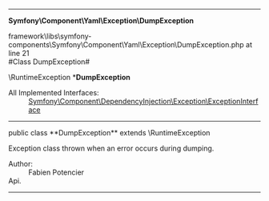 
- - -

**Symfony\Component\Yaml\Exception\DumpException**
<div class="location">framework\libs\symfony-components\Symfony\Component\Yaml\Exception\DumpException.php at line 21</div>
#Class DumpException#

\RuntimeException
***DumpException**


<dl>
<dt>All Implemented Interfaces:</dt>
<dd><a href="https://github.com/JeyDotC/Hirudo-docs/blob/master/symfony/component/dependencyinjection/exception/exceptioninterface.html">Symfony\Component\DependencyInjection\Exception\ExceptionInterface</a> </dd>
</dl>

- - -

<p class="signature">public  class **DumpException**
extends \RuntimeException

</p>

<div class="comment" id="overview_description"><p>Exception class thrown when an error occurs during dumping.</p></div>

<dl>
<dt>Author:</dt>
<dd>Fabien Potencier <fabien@symfony.com></dd>
<dt>Api.</dt>
</dl>

- - -

